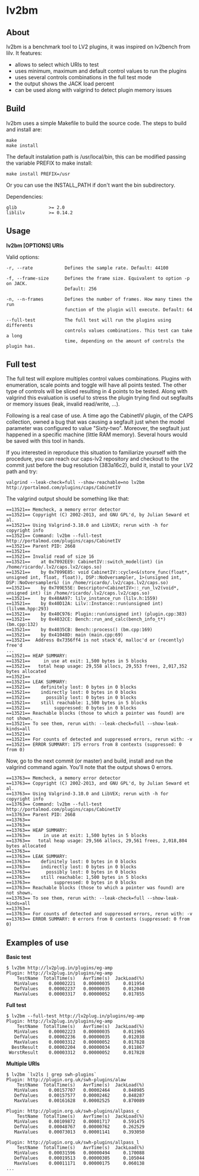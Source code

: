 lv2bm
=====


About
-----

lv2bm is a benchmark tool to LV2 plugins, it was inspired on lv2bench from lilv.
It features:

- allows to select which URIs to test
- uses minimum, maximum and default control values to run the plugins
- uses several controls combinations in the full test mode
- the output shows the JACK load percent
- can be used along with valgrind to detect plugin memory issues


Build
-----

lv2bm uses a simple Makefile to build the source code.
The steps to build and install are:

    make
    make install

The default instalation path is /usr/local/bin, this can be modified passing
the variable PREFIX to make install:

    make install PREFIX=/usr

Or you can use the INSTALL_PATH if don't want the bin subdirectory.

Dependencies:

    glib            >= 2.0
    liblilv         >= 0.14.2


Usage
-----

**lv2bm [OPTIONS] URIs**

Valid options:

    -r, --rate            Defines the sample rate. Default: 44100

    -f, --frame-size      Defines the frame size. Equivalent to option -p on JACK.
                          Default: 256

    -n, --n-frames        Defines the number of frames. How many times the run
                          function of the plugin will execute. Default: 64

    --full-test           The full test will run the plugins using differents
                          controls values combinations. This test can take a long
                          time, depending on the amount of controls the plugin has.


Full test
---------

The full test will explore multiples control values combinations. Plugins with enumeration,
scale points and toggle will have all points tested. The other type of controls will be
sliced resulting in 4 points to be tested. Along with valgrind this evaluation is useful to
stress the plugin trying find out segfaults or memory issues (leak, invalid read/write, ...).

Following is a real case of use. A time ago the CabinetIV plugin, of the CAPS collection, owned
a bug that was causing a segfault just when the model parameter was configured to value "Sixty-two".
Moreover, the segfault just happened in a specific machine (little RAM memory). Several hours would be
saved with this tool in hands.

If you interested in reproduce this situation to familiarize yourself with the procedure, you can reach
our caps-lv2 repository and checkout to the commit just before the bug resolution (383a16c2), build it,
install to your LV2 path and try:

    valgrind --leak-check=full --show-reachable=no lv2bm http://portalmod.com/plugins/caps/CabinetIV

The valgrind output should be something like that:

    ==13521== Memcheck, a memory error detector
    ==13521== Copyright (C) 2002-2013, and GNU GPL'd, by Julian Seward et al.
    ==13521== Using Valgrind-3.10.0 and LibVEX; rerun with -h for copyright info
    ==13521== Command: lv2bm --full-test http://portalmod.com/plugins/caps/CabinetIV
    ==13521== Parent PID: 2668
    ==13521==
    ==13521== Invalid read of size 16
    ==13521==    at 0x7092EE9: CabinetIV::switch_model(int) (in /home/ricardo/.lv2/caps.lv2/caps.so)
    ==13521==    by 0x7099E85: void CabinetIV::cycle<&(store_func(float*, unsigned int, float, float)), DSP::NoOversampler, 1>(unsigned int, DSP::NoOversampler&) (in /home/ricardo/.lv2/caps.lv2/caps.so)
    ==13521==    by 0x709E55E: Descriptor<CabinetIV>::_run_lv2(void*, unsigned int) (in /home/ricardo/.lv2/caps.lv2/caps.so)
    ==13521==    by 0x40AA97: lilv_instance_run (lilv.h:1559)
    ==13521==    by 0x40D12A: Lilv::Instance::run(unsigned int) (lilvmm.hpp:293)
    ==13521==    by 0x40C976: Plugin::run(unsigned int) (plugin.cpp:383)
    ==13521==    by 0x4032CE: Bench::run_and_calc(bench_info_t*) (bm.cpp:132)
    ==13521==    by 0x4035CB: Bench::process() (bm.cpp:169)
    ==13521==    by 0x41048D: main (main.cpp:69)
    ==13521==  Address 0x7356ff4 is not stack'd, malloc'd or (recently) free'd
    ...
    ==13521== HEAP SUMMARY:
    ==13521==     in use at exit: 1,500 bytes in 5 blocks
    ==13521==   total heap usage: 29,558 allocs, 29,553 frees, 2,017,352 bytes allocated
    ==13521==
    ==13521== LEAK SUMMARY:
    ==13521==    definitely lost: 0 bytes in 0 blocks
    ==13521==    indirectly lost: 0 bytes in 0 blocks
    ==13521==      possibly lost: 0 bytes in 0 blocks
    ==13521==    still reachable: 1,500 bytes in 5 blocks
    ==13521==         suppressed: 0 bytes in 0 blocks
    ==13521== Reachable blocks (those to which a pointer was found) are not shown.
    ==13521== To see them, rerun with: --leak-check=full --show-leak-kinds=all
    ==13521==
    ==13521== For counts of detected and suppressed errors, rerun with: -v
    ==13521== ERROR SUMMARY: 175 errors from 8 contexts (suppressed: 0 from 0)

Now, go to the next commit (or master) and build, install and run the valgrind command again. You'll
note that the output shows 0 errors.

    ==13763== Memcheck, a memory error detector
    ==13763== Copyright (C) 2002-2013, and GNU GPL'd, by Julian Seward et al.
    ==13763== Using Valgrind-3.10.0 and LibVEX; rerun with -h for copyright info
    ==13763== Command: lv2bm --full-test http://portalmod.com/plugins/caps/CabinetIV
    ==13763== Parent PID: 2668
    ==13763==
    ==13763==
    ==13763== HEAP SUMMARY:
    ==13763==     in use at exit: 1,500 bytes in 5 blocks
    ==13763==   total heap usage: 29,566 allocs, 29,561 frees, 2,018,804 bytes allocated
    ==13763==
    ==13763== LEAK SUMMARY:
    ==13763==    definitely lost: 0 bytes in 0 blocks
    ==13763==    indirectly lost: 0 bytes in 0 blocks
    ==13763==      possibly lost: 0 bytes in 0 blocks
    ==13763==    still reachable: 1,500 bytes in 5 blocks
    ==13763==         suppressed: 0 bytes in 0 blocks
    ==13763== Reachable blocks (those to which a pointer was found) are not shown.
    ==13763== To see them, rerun with: --leak-check=full --show-leak-kinds=all
    ==13763==
    ==13763== For counts of detected and suppressed errors, rerun with: -v
    ==13763== ERROR SUMMARY: 0 errors from 0 contexts (suppressed: 0 from 0)


Examples of use
---------------

**Basic test**

    $ lv2bm http://lv2plug.in/plugins/eg-amp
    Plugin: http://lv2plug.in/plugins/eg-amp
        TestName  TotalTime(s)   AvrTime(s)  JackLoad(%)
       MinValues    0.00002221   0.00000035     0.011954
       DefValues    0.00002237   0.00000035     0.012040
       MaxValues    0.00003317   0.00000052     0.017855

**Full test**

    $ lv2bm --full-test http://lv2plug.in/plugins/eg-amp
    Plugin: http://lv2plug.in/plugins/eg-amp
        TestName  TotalTime(s)   AvrTime(s)  JackLoad(%)
       MinValues    0.00002223   0.00000035     0.011965
       DefValues    0.00002236   0.00000035     0.012038
       MaxValues    0.00003312   0.00000052     0.017828
      BestResult    0.00002204   0.00000034     0.011867
     WorstResult    0.00003312   0.00000052     0.017828

**Multiple URIs**

    $ lv2bm `lv2ls | grep swh-plugins`
    Plugin: http://plugin.org.uk/swh-plugins/alaw
        TestName  TotalTime(s)   AvrTime(s)  JackLoad(%)
       MinValues    0.00157707   0.00002464     0.848985
       DefValues    0.00157577   0.00002462     0.848287
       MaxValues    0.00161628   0.00002525     0.870089

    Plugin: http://plugin.org.uk/swh-plugins/allpass_c
        TestName  TotalTime(s)   AvrTime(s)  JackLoad(%)
       MinValues    0.00109872   0.00001717     0.591475
       DefValues    0.00048767   0.00000762     0.262529
       MaxValues    0.00073013   0.00001141     0.393050

    Plugin: http://plugin.org.uk/swh-plugins/allpass_l
        TestName  TotalTime(s)   AvrTime(s)  JackLoad(%)
       MinValues    0.00031596   0.00000494     0.170088
       DefValues    0.00019513   0.00000305     0.105044
       MaxValues    0.00011171   0.00000175     0.060138
    ...
